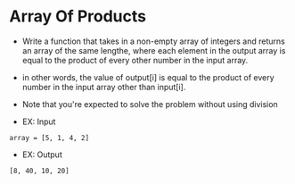 # Array Of Products

- Write a function that takes in a non-empty array of integers and returns an array of the same lengthe, where each element in the output array is equal to the product of every other number in the input array. 

- in other words, the value of output[i] is equal to the product of every number in the input array other than input[i].

- Note that you're expected to solve the problem without using division

- EX: Input
```
array = [5, 1, 4, 2]
```
- EX: Output
``` 
[8, 40, 10, 20]
```
